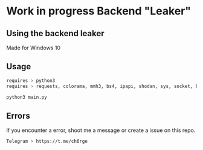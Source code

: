 # Work in progress Backend "Leaker"

## Using the backend leaker
Made for Windows 10

## Usage

```bash
requires > python3
requires > requests, colorama, mmh3, bs4, ipapi, shodan, sys, socket, bs4
```
```bash
python3 main.py
```

## Errors
If you encounter a error, shoot me a message or create a issue on this repo.
```bash
Telegram > https://t.me/ch6rge
```
